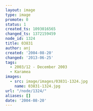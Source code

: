 ```yaml
---
layout: image
type: image
promote: 0
status: 1
created_ts: 1093016565
changed_ts: 1372159459
node_id: 1324
title: 03831
author: anj
created: '2004-08-20'
changed: '2013-06-25'
tags:
  - 2003/12 - December 2003
  - Karamea
images:
  - src: image/images/03831-1324.jpg
    name: 03831-1324.jpg
url: "/node/1324/"
aliases: []
date: '2004-08-20'
---
```


